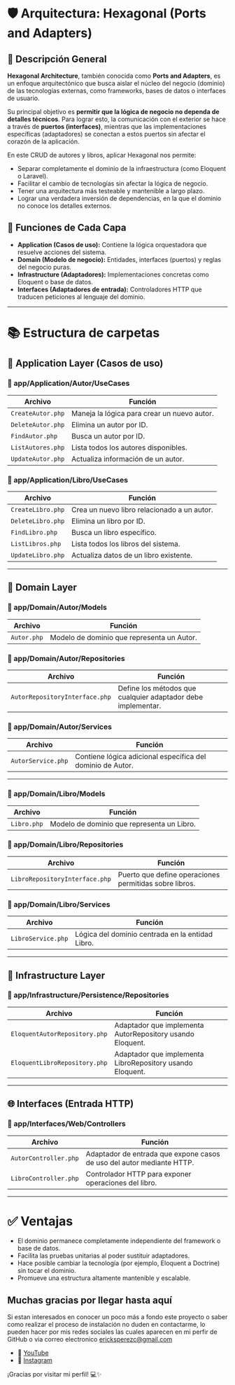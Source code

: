 # 🛡️ Arquitectura: Hexagonal (Ports and Adapters)

## 🧠 Descripción General

**Hexagonal Architecture**, también conocida como **Ports and Adapters**, es un enfoque arquitectónico que busca aislar el núcleo del negocio (dominio) de las tecnologías externas, como frameworks, bases de datos o interfaces de usuario.

Su principal objetivo es **permitir que la lógica de negocio no dependa de detalles técnicos**. Para lograr esto, la comunicación con el exterior se hace a través de **puertos (interfaces)**, mientras que las implementaciones específicas (adaptadores) se conectan a estos puertos sin afectar el corazón de la aplicación.

En este CRUD de autores y libros, aplicar Hexagonal nos permite:
- Separar completamente el dominio de la infraestructura (como Eloquent o Laravel).
- Facilitar el cambio de tecnologías sin afectar la lógica de negocio.
- Tener una arquitectura más testeable y mantenible a largo plazo.
- Lograr una verdadera inversión de dependencias, en la que el dominio no conoce los detalles externos.

## 🧩 Funciones de Cada Capa

- **Application (Casos de uso):** Contiene la lógica orquestadora que resuelve acciones del sistema.
- **Domain (Modelo de negocio):** Entidades, interfaces (puertos) y reglas del negocio puras.
- **Infrastructure (Adaptadores):** Implementaciones concretas como Eloquent o base de datos.
- **Interfaces (Adaptadores de entrada):** Controladores HTTP que traducen peticiones al lenguaje del dominio.

---

# 📚 Estructura de carpetas

## 🧠 Application Layer (Casos de uso)

### 📂 app/Application/Autor/UseCases

| Archivo             | Función                                                          |
|---------------------|------------------------------------------------------------------|
| `CreateAutor.php`   | Maneja la lógica para crear un nuevo autor.                     |
| `DeleteAutor.php`   | Elimina un autor por ID.                                         |
| `FindAutor.php`     | Busca un autor por ID.                                           |
| `ListAutores.php`   | Lista todos los autores disponibles.                             |
| `UpdateAutor.php`   | Actualiza información de un autor.                               |

### 📂 app/Application/Libro/UseCases

| Archivo             | Función                                                          |
|---------------------|------------------------------------------------------------------|
| `CreateLibro.php`   | Crea un nuevo libro relacionado a un autor.                     |
| `DeleteLibro.php`   | Elimina un libro por ID.                                         |
| `FindLibro.php`     | Busca un libro específico.                                       |
| `ListLibros.php`    | Lista todos los libros del sistema.                              |
| `UpdateLibro.php`   | Actualiza datos de un libro existente.                           |

---

## 🧩 Domain Layer

### 📂 app/Domain/Autor/Models

| Archivo        | Función                                                 |
|----------------|----------------------------------------------------------|
| `Autor.php`    | Modelo de dominio que representa un Autor.              |

### 📂 app/Domain/Autor/Repositories

| Archivo                          | Función                                                             |
|----------------------------------|----------------------------------------------------------------------|
| `AutorRepositoryInterface.php`  | Define los métodos que cualquier adaptador debe implementar.        |

### 📂 app/Domain/Autor/Services

| Archivo           | Función                                                                  |
|-------------------|---------------------------------------------------------------------------|
| `AutorService.php`| Contiene lógica adicional específica del dominio de Autor.               |

---

### 📂 app/Domain/Libro/Models

| Archivo        | Función                                                 |
|----------------|----------------------------------------------------------|
| `Libro.php`    | Modelo de dominio que representa un Libro.              |

### 📂 app/Domain/Libro/Repositories

| Archivo                          | Función                                                              |
|----------------------------------|-----------------------------------------------------------------------|
| `LibroRepositoryInterface.php`  | Puerto que define operaciones permitidas sobre libros.               |

### 📂 app/Domain/Libro/Services

| Archivo           | Función                                                                   |
|-------------------|----------------------------------------------------------------------------|
| `LibroService.php`| Lógica del dominio centrada en la entidad Libro.                         |

---

## 🧱 Infrastructure Layer

### 📂 app/Infrastructure/Persistence/Repositories

| Archivo                         | Función                                                              |
|----------------------------------|-----------------------------------------------------------------------|
| `EloquentAutorRepository.php`   | Adaptador que implementa AutorRepository usando Eloquent.            |
| `EloquentLibroRepository.php`   | Adaptador que implementa LibroRepository usando Eloquent.            |

---

## 🌐 Interfaces (Entrada HTTP)

### 📂 app/Interfaces/Web/Controllers

| Archivo              | Función                                                                 |
|-----------------------|-------------------------------------------------------------------------|
| `AutorController.php` | Adaptador de entrada que expone casos de uso del autor mediante HTTP.  |
| `LibroController.php` | Controlador HTTP para exponer operaciones del libro.                    |

---

# ✅ Ventajas

- El dominio permanece completamente independiente del framework o base de datos.
- Facilita las pruebas unitarias al poder sustituir adaptadores.
- Hace posible cambiar la tecnología (por ejemplo, Eloquent a Doctrine) sin tocar el dominio.
- Promueve una estructura altamente mantenible y escalable.

## Muchas gracias por llegar hasta aquí
Si estan interesados en conocer un poco más a fondo este proyecto o saber como realizar el proceso de instalación no duden en contactarme, lo pueden hacer por mis redes sociales las cuales aparecen en mi perfir de GitHub o via correo electronico ericksperezc@gmail.com

- 🎥 [YouTube](https://www.youtube.com/@ErickPerez_8)
- 📸 [Instagram](https://www.instagram.com/erickperez_8/)

¡Gracias por visitar mi perfil! 💻✨

